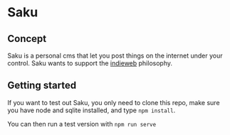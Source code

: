 # Saku

## Concept

Saku is a personal cms that let you post things on the internet under your control. Saku wants to support the [indieweb](//indieweb.org) philosophy.

## Getting started

If you want to test out Saku, you only need to clone this repo, make sure you have node and sqlite installed, and type `npm install`.

You can then run a test version with `npm run serve`
